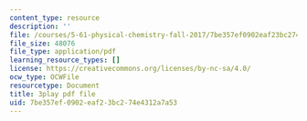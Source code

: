 ```yaml
---
content_type: resource
description: ''
file: /courses/5-61-physical-chemistry-fall-2017/7be357ef0902eaf23bc274e4312a7a53_XxRjzphItU0.pdf
file_size: 48076
file_type: application/pdf
learning_resource_types: []
license: https://creativecommons.org/licenses/by-nc-sa/4.0/
ocw_type: OCWFile
resourcetype: Document
title: 3play pdf file
uid: 7be357ef-0902-eaf2-3bc2-74e4312a7a53
---
```

